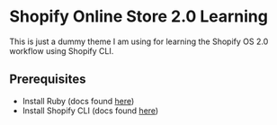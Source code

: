 # Shopify Online Store 2.0 Learning

This is just a dummy theme I am using for learning the Shopify OS 2.0 workflow using Shopify CLI.

## Prerequisites

- Install Ruby (docs found [here](https://www.ruby-lang.org/en/documentation/installation/))
- Install Shopify CLI (docs found [here](https://shopify.dev/themes/tools/cli/installation))
